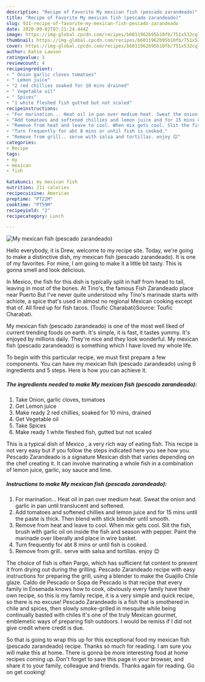 ```yaml
---
description: "Recipe of Favorite My mexican fish (pescado zarandeado)"
title: "Recipe of Favorite My mexican fish (pescado zarandeado)"
slug: 931-recipe-of-favorite-my-mexican-fish-pescado-zarandeado
date: 2020-09-02T07:21:24.444Z
image: https://img-global.cpcdn.com/recipes/b6011962b95b10fb/751x532cq70/my-mexican-fish-pescado-zarandeado-recipe-main-photo.jpg
thumbnail: https://img-global.cpcdn.com/recipes/b6011962b95b10fb/751x532cq70/my-mexican-fish-pescado-zarandeado-recipe-main-photo.jpg
cover: https://img-global.cpcdn.com/recipes/b6011962b95b10fb/751x532cq70/my-mexican-fish-pescado-zarandeado-recipe-main-photo.jpg
author: Katie Lawson
ratingvalue: 3
reviewcount: 4
recipeingredient:
- " Onion garlic cloves tomatoes"
- " Lemon juice"
- "2 red chillies soaked for 10 mins drained"
- " Vegetable oil"
- " Spices"
- "1 white fleshed fish gutted but not scaled"
recipeinstructions:
- "For marination... Heat oil in pan over medium heat. Sweat the onion and garlic in pan until translucent and softened."
- "Add tomatoes and softened chillies and lemon juice and for 15 mins until the paste is thick. Then blend with stick blender until smooth."
- "Remove from heat and leave to cool. When mix gets cool. Slit the fish, brush with garlic oil on inside the fish and season with pepper. Paint the marinade over liberally and place in wire basket."
- "Turn frequently for abt 8 mins or until fish is cooked."
- "Remove from grill.. serve with salsa and tortillas. enjoy 😊"
categories:
- Recipe
tags:
- my
- mexican
- fish

katakunci: my mexican fish 
nutrition: 211 calories
recipecuisine: American
preptime: "PT22M"
cooktime: "PT59M"
recipeyield: "2"
recipecategory: Lunch

---
```



![My mexican fish (pescado zarandeado)](https://img-global.cpcdn.com/recipes/b6011962b95b10fb/751x532cq70/my-mexican-fish-pescado-zarandeado-recipe-main-photo.jpg)

Hello everybody, it is Drew, welcome to my recipe site. Today, we're going to make a distinctive dish, my mexican fish (pescado zarandeado). It is one of my favorites. For mine, I am going to make it a little bit tasty. This is gonna smell and look delicious.

In Mexico, the fish for this dish is typically split in half from head to tail, leaving in most of the bones. At Tino&#39;s, the famous Fish Zarandeado place near Puerto But I&#39;ve never quite understood why Tino&#39;s marinade starts with achiote, a spice that&#39;s used in almost no regional Mexican cooking except that of. All fired up for fish tacos. (Toufic Charabati)Source: Toufic Charabati.

My mexican fish (pescado zarandeado) is one of the most well liked of current trending foods on earth. It's simple, it is fast, it tastes yummy. It's enjoyed by millions daily. They're nice and they look wonderful. My mexican fish (pescado zarandeado) is something which I have loved my whole life.


To begin with this particular recipe, we must first prepare a few components. You can have my mexican fish (pescado zarandeado) using 6 ingredients and 5 steps. Here is how you can achieve it.

<!--inarticleads1-->

##### The ingredients needed to make My mexican fish (pescado zarandeado):

1. Take  Onion, garlic cloves, tomatoes
1. Get  Lemon juice
1. Make ready 2 red chillies, soaked for 10 mins, drained
1. Get  Vegetable oil
1. Take  Spices
1. Make ready 1 white fleshed fish, gutted but not scaled


This is a typical dish of Mexico , a very rich way of eating fish. This recipe is not very easy but if you follow the steps indicated here you see how you. Pescado Zarandeado is a signature Mexican dish that varies depending on the chef creating it. It can involve marinating a whole fish in a combination of lemon juice, garlic, soy sauce and lime. 

<!--inarticleads2-->

##### Instructions to make My mexican fish (pescado zarandeado):

1. For marination... Heat oil in pan over medium heat. Sweat the onion and garlic in pan until translucent and softened.
1. Add tomatoes and softened chillies and lemon juice and for 15 mins until the paste is thick. Then blend with stick blender until smooth.
1. Remove from heat and leave to cool. When mix gets cool. Slit the fish, brush with garlic oil on inside the fish and season with pepper. Paint the marinade over liberally and place in wire basket.
1. Turn frequently for abt 8 mins or until fish is cooked.
1. Remove from grill.. serve with salsa and tortillas. enjoy 😊


The choice of fish is often Pargo, which has sufficient fat content to prevent it from drying out during the grilling. Pescado Zarandeado recipe with easy instructions for preparing the grill, using a blender to make the Guajillo Chile glaze. Caldo de Pescado or Sopa de Pescado is that recipe that every family in Ensenada knows how to cook, obviously every family have their own recipe, so this is my family recipe, it is a very simple and quick recipe, so there is no excuse! Pescado Zarandeado is a fish that is smothered in chile and spices, then slowly smoke-grilled in mesquite while being continually basted with chiles It&#39;s one of the truly Mexican gourmet, emblemetic ways of preparing fish outdoors. I would be remiss if I did not give credit where credit is due. 

So that is going to wrap this up for this exceptional food my mexican fish (pescado zarandeado) recipe. Thanks so much for reading. I am sure you will make this at home. There is gonna be more interesting food at home recipes coming up. Don't forget to save this page in your browser, and share it to your family, colleague and friends. Thanks again for reading. Go on get cooking!
